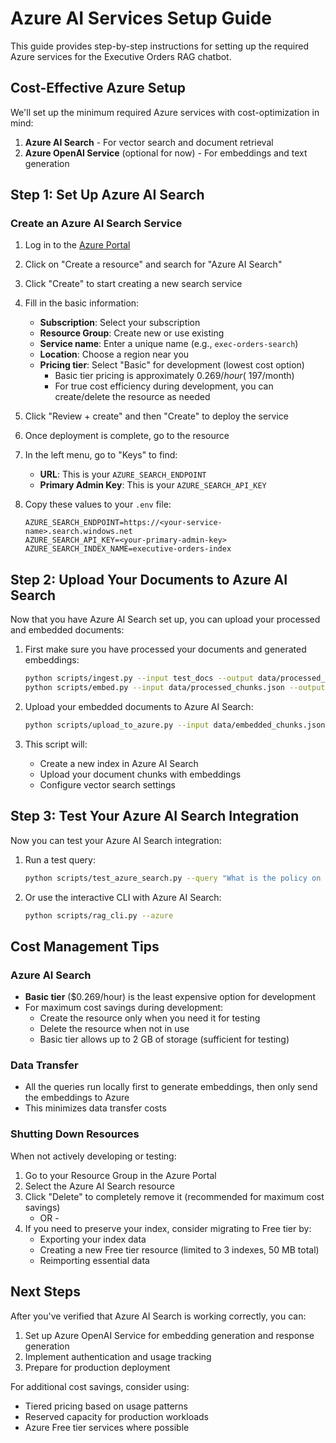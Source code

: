 # Azure AI Services Setup Guide

This guide provides step-by-step instructions for setting up the required Azure services for the Executive Orders RAG chatbot.

## Cost-Effective Azure Setup

We'll set up the minimum required Azure services with cost-optimization in mind:

1. **Azure AI Search** - For vector search and document retrieval
2. **Azure OpenAI Service** (optional for now) - For embeddings and text generation

## Step 1: Set Up Azure AI Search

### Create an Azure AI Search Service

1. Log in to the [Azure Portal](https://portal.azure.com)

2. Click on "Create a resource" and search for "Azure AI Search"

3. Click "Create" to start creating a new search service

4. Fill in the basic information:
   - **Subscription**: Select your subscription
   - **Resource Group**: Create new or use existing
   - **Service name**: Enter a unique name (e.g., `exec-orders-search`)
   - **Location**: Choose a region near you
   - **Pricing tier**: Select "Basic" for development (lowest cost option)
     - Basic tier pricing is approximately $0.269/hour (~$197/month)
     - For true cost efficiency during development, you can create/delete the resource as needed

5. Click "Review + create" and then "Create" to deploy the service

6. Once deployment is complete, go to the resource

7. In the left menu, go to "Keys" to find:
   - **URL**: This is your `AZURE_SEARCH_ENDPOINT`
   - **Primary Admin Key**: This is your `AZURE_SEARCH_API_KEY`

8. Copy these values to your `.env` file:
   ```
   AZURE_SEARCH_ENDPOINT=https://<your-service-name>.search.windows.net
   AZURE_SEARCH_API_KEY=<your-primary-admin-key>
   AZURE_SEARCH_INDEX_NAME=executive-orders-index
   ```

## Step 2: Upload Your Documents to Azure AI Search

Now that you have Azure AI Search set up, you can upload your processed and embedded documents:

1. First make sure you have processed your documents and generated embeddings:
   ```bash
   python scripts/ingest.py --input test_docs --output data/processed_chunks.json
   python scripts/embed.py --input data/processed_chunks.json --output data/embedded_chunks.json
   ```

2. Upload your embedded documents to Azure AI Search:
   ```bash
   python scripts/upload_to_azure.py --input data/embedded_chunks.json
   ```

3. This script will:
   - Create a new index in Azure AI Search
   - Upload your document chunks with embeddings
   - Configure vector search settings

## Step 3: Test Your Azure AI Search Integration

Now you can test your Azure AI Search integration:

1. Run a test query:
   ```bash
   python scripts/test_azure_search.py --query "What is the policy on climate change?"
   ```

2. Or use the interactive CLI with Azure AI Search:
   ```bash
   python scripts/rag_cli.py --azure
   ```

## Cost Management Tips

### Azure AI Search

- **Basic tier** ($0.269/hour) is the least expensive option for development
- For maximum cost savings during development:
  - Create the resource only when you need it for testing
  - Delete the resource when not in use
  - Basic tier allows up to 2 GB of storage (sufficient for testing)

### Data Transfer

- All the queries run locally first to generate embeddings, then only send the embeddings to Azure
- This minimizes data transfer costs

### Shutting Down Resources

When not actively developing or testing:

1. Go to your Resource Group in the Azure Portal
2. Select the Azure AI Search resource
3. Click "Delete" to completely remove it (recommended for maximum cost savings)
   - OR -
4. If you need to preserve your index, consider migrating to Free tier by:
   - Exporting your index data
   - Creating a new Free tier resource (limited to 3 indexes, 50 MB total)
   - Reimporting essential data

## Next Steps

After you've verified that Azure AI Search is working correctly, you can:

1. Set up Azure OpenAI Service for embedding generation and response generation
2. Implement authentication and usage tracking
3. Prepare for production deployment

For additional cost savings, consider using:
- Tiered pricing based on usage patterns
- Reserved capacity for production workloads
- Azure Free tier services where possible